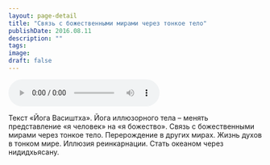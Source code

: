 ```yaml
---
layout: page-detail
title: "Связь с божественными мирами через тонкое тело"
publishDate: 2016.08.11
description: ""
tags:
image:
draft: false
---
```


<audio title="2016.08.11 - Связь с божественными мирами через тонкое тело.mp3" src="https://filer-api.advayta.org/v1.0/public/files/75877" controls=""></audio>

 Текст «Йога Васиштха». Йога иллюзорного тела – менять представление «я человек» на «я божество». Связь с божественными мирами через тонкое тело. Перерождение в других мирах. Жизнь духов в тонком мире. Иллюзия реинкарнации. Стать океаном через нидидхьясану. 

  
